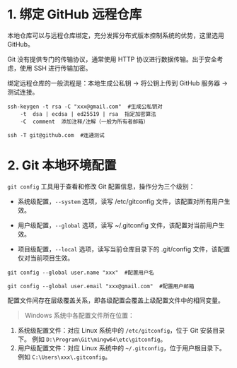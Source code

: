 # 1. 绑定 GitHub 远程仓库

本地仓库可以与远程仓库绑定，充分发挥分布式版本控制系统的优势，这里选用 GitHub。

Git 没有提供专门的传输协议，通常使用 HTTP 协议进行数据传输。出于安全考虑，使用 SSH 进行传输加密。

绑定远程仓库的一般流程是：本地生成公私钥 -> 将公钥上传到 GitHub 服务器 -> 测试连接。

```shell
ssh-keygen -t rsa -C "xxx@gmail.com"  #生成公私钥对
    -t  dsa | ecdsa | ed25519 | rsa  指定加密算法
    -C  comment  添加注释/注解（一般为所有者邮箱）

ssh -T git@github.com  #连通测试
```

# 2. Git 本地环境配置

`git config` 工具用于查看和修改 Git 配置信息，操作分为三个级别：

- 系统级配置，`--system` 选项，读写 /etc/gitconfig 文件，该配置对所有用户生效。

- 用户级配置，`--global` 选项，读写 ~/.gitconfig 文件，该配置对当前用户生效。

- 项目级配置，`--local` 选项，读写当前仓库目录下的 .git/config 文件，该配置仅对当前项目生效。

```shell
git config --global user.name "xxx"  #配置用户名

git config --global user.email "xxx@gmail.com"  #配置用户邮箱
```

配置文件间存在层级覆盖关系，即各级配置会覆盖上级配置文件中的相同变量。

> Windows 系统中各配置文件所在位置：
1. 系统级配置文件：对应 Linux 系统中的 `/etc/gitconfig`，位于 Git 安装目录下。
例如 `D:\Program\Git\mingw64\etc\gitconfig`。
2. 用户级配置文件：对应 Linux 系统中的 `~/.gitconfig`，位于用户根目录下。
例如 `C:\Users\xxx\.gitconfig`。